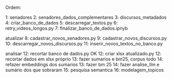 

Ordem:

1: senadores
2: senadores_dados_complementares
3: discursos_metadados
4: criar_banco_de_dados
5: descarregar_textos.py
6: retry_videos_longos.py
7: finalizar_banco_de_dados.ipnyb


atualizar
8: cadastrar_novos_senadores.py
9: cadastrar_novos_discursos.py
10: descarregar_novos_discursos.py
11: inserir_novos_textos_no_banco.py

analisar
12: recortar banco de dados.py OK
12: criar xlsx atualizado.py
12: recortar dados em xlsx próprio
13: fazer sumarios e bm25, corpus todo
14: refazer embeddings dos sumarios
13: fazer bm 25
14: fazer analise_llm e sumário dos que sobraram
15: pesquisa semantica
16: modelagem_topicos


